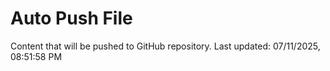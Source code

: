 # Auto Push File

Content that will be pushed to GitHub repository.
Last updated: 07/11/2025, 08:51:58 PM